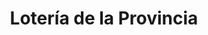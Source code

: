 ---
title: "Lotería de la Provincia"
url: /isidro-casanova/loteria-de-la-provincia-pedro-leon-gallo/
shop: lotería
---